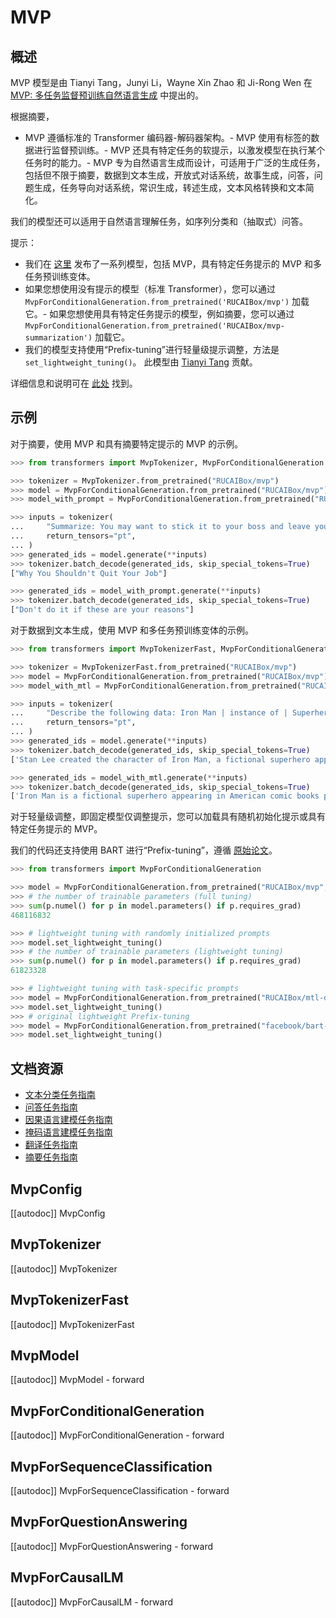 <!--版权所有 2022 年 The HuggingFace 团队。保留所有权利。
根据 Apache 许可证第 2.0 版（“许可证”）的规定，除非符合许可证的要求，否则您不得使用此文件。您可以在以下网址获取许可证的副本
http://www.apache.org/licenses/LICENSE-2.0
除非适用法律要求或书面同意，否则根据许可证分发的软件是按“原样”分发的，不附带任何明示或暗示的担保或条件。请参阅许可证以获取特定语言下的权限和限制。请注意，该文件虽然是 Markdown 格式，但包含特定的语法，用于我们的文档生成器（类似于 MDX），在您的 Markdown 查看器中可能无法正确显示。
⚠️ 请注意，此文件为 Markdown 格式，但包含我们的文档生成器（类似于 MDX）的特定语法，可能无法在您的 Markdown 查看器中正确呈现。注意：
-->
# MVP

## 概述

MVP 模型是由 Tianyi Tang，Junyi Li，Wayne Xin Zhao 和 Ji-Rong Wen 在 [MVP: 多任务监督预训练自然语言生成](https://arxiv.org/abs/2206.12131) 中提出的。

根据摘要，

- MVP 遵循标准的 Transformer 编码器-解码器架构。- MVP 使用有标签的数据进行监督预训练。- MVP 还具有特定任务的软提示，以激发模型在执行某个任务时的能力。- MVP 专为自然语言生成而设计，可适用于广泛的生成任务，包括但不限于摘要，数据到文本生成，开放式对话系统，故事生成，问答，问题生成，任务导向对话系统，常识生成，转述生成，文本风格转换和文本简化。

我们的模型还可以适用于自然语言理解任务，如序列分类和（抽取式）问答。

提示：

- 我们在 [这里](https://huggingface.co/models?filter=mvp) 发布了一系列模型，包括 MVP，具有特定任务提示的 MVP 和多任务预训练变体。
- 如果您想使用没有提示的模型（标准 Transformer），您可以通过 `MvpForConditionalGeneration.from_pretrained('RUCAIBox/mvp')` 加载它。- 如果您想使用具有特定任务提示的模型，例如摘要，您可以通过 `MvpForConditionalGeneration.from_pretrained('RUCAIBox/mvp-summarization')` 加载它。
- 我们的模型支持使用“Prefix-tuning”进行轻量级提示调整，方法是 `set_lightweight_tuning()`。
此模型由 [Tianyi Tang](https://huggingface.co/StevenTang) 贡献。

详细信息和说明可在 [此处](https://github.com/RUCAIBox/MVP) 找到。

## 示例

对于摘要，使用 MVP 和具有摘要特定提示的 MVP 的示例。

```python
>>> from transformers import MvpTokenizer, MvpForConditionalGeneration

>>> tokenizer = MvpTokenizer.from_pretrained("RUCAIBox/mvp")
>>> model = MvpForConditionalGeneration.from_pretrained("RUCAIBox/mvp")
>>> model_with_prompt = MvpForConditionalGeneration.from_pretrained("RUCAIBox/mvp-summarization")

>>> inputs = tokenizer(
...     "Summarize: You may want to stick it to your boss and leave your job, but don't do it if these are your reasons.",
...     return_tensors="pt",
... )
>>> generated_ids = model.generate(**inputs)
>>> tokenizer.batch_decode(generated_ids, skip_special_tokens=True)
["Why You Shouldn't Quit Your Job"]

>>> generated_ids = model_with_prompt.generate(**inputs)
>>> tokenizer.batch_decode(generated_ids, skip_special_tokens=True)
["Don't do it if these are your reasons"]
```

对于数据到文本生成，使用 MVP 和多任务预训练变体的示例。

```python
>>> from transformers import MvpTokenizerFast, MvpForConditionalGeneration

>>> tokenizer = MvpTokenizerFast.from_pretrained("RUCAIBox/mvp")
>>> model = MvpForConditionalGeneration.from_pretrained("RUCAIBox/mvp")
>>> model_with_mtl = MvpForConditionalGeneration.from_pretrained("RUCAIBox/mtl-data-to-text")

>>> inputs = tokenizer(
...     "Describe the following data: Iron Man | instance of | Superhero [SEP] Stan Lee | creator | Iron Man",
...     return_tensors="pt",
... )
>>> generated_ids = model.generate(**inputs)
>>> tokenizer.batch_decode(generated_ids, skip_special_tokens=True)
['Stan Lee created the character of Iron Man, a fictional superhero appearing in American comic']

>>> generated_ids = model_with_mtl.generate(**inputs)
>>> tokenizer.batch_decode(generated_ids, skip_special_tokens=True)
['Iron Man is a fictional superhero appearing in American comic books published by Marvel Comics.']
```

对于轻量级调整，即固定模型仅调整提示，您可以加载具有随机初始化提示或具有特定任务提示的 MVP。

我们的代码还支持使用 BART 进行“Prefix-tuning”，遵循 [原始论文](https://arxiv.org/abs/2101.00190)。

```python
>>> from transformers import MvpForConditionalGeneration

>>> model = MvpForConditionalGeneration.from_pretrained("RUCAIBox/mvp", use_prompt=True)
>>> # the number of trainable parameters (full tuning)
>>> sum(p.numel() for p in model.parameters() if p.requires_grad)
468116832

>>> # lightweight tuning with randomly initialized prompts
>>> model.set_lightweight_tuning()
>>> # the number of trainable parameters (lightweight tuning)
>>> sum(p.numel() for p in model.parameters() if p.requires_grad)
61823328

>>> # lightweight tuning with task-specific prompts
>>> model = MvpForConditionalGeneration.from_pretrained("RUCAIBox/mtl-data-to-text")
>>> model.set_lightweight_tuning()
>>> # original lightweight Prefix-tuning
>>> model = MvpForConditionalGeneration.from_pretrained("facebook/bart-large", use_prompt=True)
>>> model.set_lightweight_tuning()
```

## 文档资源

- [文本分类任务指南](../tasks/sequence_classification)
- [问答任务指南](../tasks/question_answering)
- [因果语言建模任务指南](../tasks/language_modeling)
- [掩码语言建模任务指南](../tasks/masked_language_modeling)
- [翻译任务指南](../tasks/translation)
- [摘要任务指南](../tasks/summarization)

## MvpConfig

[[autodoc]] MvpConfig

## MvpTokenizer

[[autodoc]] MvpTokenizer

## MvpTokenizerFast

[[autodoc]] MvpTokenizerFast

## MvpModel

[[autodoc]] MvpModel
    - forward

## MvpForConditionalGeneration

[[autodoc]] MvpForConditionalGeneration
    - forward

## MvpForSequenceClassification

[[autodoc]] MvpForSequenceClassification
    - forward

## MvpForQuestionAnswering

[[autodoc]] MvpForQuestionAnswering
    - forward

## MvpForCausalLM

[[autodoc]] MvpForCausalLM
    - forward
